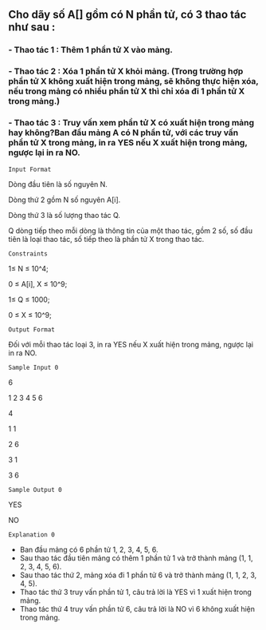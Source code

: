 ## Cho dãy số A[] gồm có N phần tử, có 3 thao tác như sau :
### - Thao tác 1 : Thêm 1 phần tử X vào mảng.
### - Thao tác 2 : Xóa 1 phần tử X khỏi mảng. (Trong trường hợp phần tử X không xuất hiện trong mảng, sẽ không thực hiện xóa, nếu trong mảng có nhiều phần tử X thì chỉ xóa đi 1 phần tử X trong mảng.)
### - Thao tác 3 : Truy vấn xem phần tử X có xuất hiện trong mảng hay không?Ban đầu mảng A có N phần tử, với các truy vấn phần tử X trong mảng, in ra YES nếu X xuất hiện trong mảng, ngược lại in ra NO.

`Input Format`

Dòng đầu tiên là số nguyên N.

Dòng thứ 2 gồm N số nguyên A[i].

Dòng thứ 3 là số lượng thao tác Q.

Q dòng tiếp theo mỗi dòng là thông tin của một thao tác, gồm 2 số, số đầu tiên là loại thao tác, số tiếp theo là phần tử X trong thao tác.

`Constraints`

1≤ N ≤ 10^4; 

0 ≤ A[i], X ≤ 10^9; 

1≤ Q ≤ 1000; 

0 ≤ X ≤ 10^9;

`Output Format`

Đối với mỗi thao tác loại 3, in ra YES nếu X xuất hiện trong mảng, ngược lại in ra NO.

`Sample Input 0`

6

1 2 3 4 5 6

4

1 1

2 6

3 1

3 6

`Sample Output 0`

YES

NO

`Explanation 0`

- Ban đầu mảng có 6 phần tử 1, 2, 3, 4, 5, 6. 
- Sau thao tác đầu tiên mảng có thêm 1 phần tử 1 và trở thành mảng (1, 1, 2, 3, 4, 5, 6). 
- Sau thao tác thứ 2, mảng xóa đi 1 phần tử 6 và trở thành mảng (1, 1, 2, 3, 4, 5).
- Thao tác thứ 3 truy vấn phần tử 1, câu trả lời là YES vì 1 xuất hiện trong mảng.
- Thao tác thứ 4 truy vấn phần tử 6, câu trả lời là NO vì 6 không xuất hiện trong mảng.
